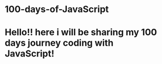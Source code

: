 # 100-days-of-JavaScript
# Hello!! here i will be sharing my 100 days journey coding with JavaScript!